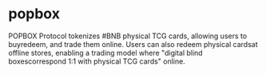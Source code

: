 # popbox
POPBOX Protocol tokenizes #BNB physical TCG cards, allowing users to buyredeem, and trade them online. Users can also redeem physical cardsat offline stores, enabling a trading model where "digital blind boxescorrespond 1:1 with physical TCG cards" online.
